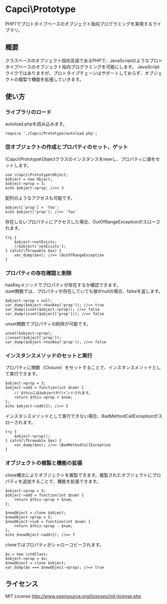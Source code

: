 Capci\Prototype
====

PHP7でプロトタイプベースのオブジェクト指向プログラミングを実現するライブラリ。


## 概要

クラスベースのオブジェクト指向言語であるPHPで、JavaScriptのようなプロトタイプベースのオブジェクト指向プログラミングを可能にします。
JavaScriptライクではありますが、プロトタイプチェーンはサポートしておらず、オブジェクトの複製で機能を拡張していきます。

## 使い方

### ライブラリのロード
autoload.phpを読み込みます。

    require './Capci/Prototype/autoload.php';

### 空オブジェクトの作成とプロパティのセット、ゲット

\Capci\Prototype\Objectクラスのインスタンスをnewし、プロパティに値をセットします。

    use \Capci\Prototype\Object;
    $object = new Object;
    $object->prop = 3;
    echo $object->prop; //=> 3

配列のようなアクセスも可能です。

    $object['prop'] = 'foo';
    echo $object['prop']; //=> 'foo'

存在しないプロパティにアクセスした場合、OutOfRangeExceptionがスローされます。

    try {
        $object->notExists;
        //$object['notExists'];
    } catch(\Throwable $ex) {
        var_dump($ex); //=> \OutOfRangeException
    }

### プロパティの存在確認と削除

hasKeyメソッドでプロパティが存在するか確認できます。  
isset関数では、プロパティが存在していても値がnullの場合、falseを返します。

    $object->prop = null;
    var_dump($object->hasKey('prop')); //=> true
    var_dump(isset($object->prop)); //=> false
    var_dump(isset($object['prop'])); //=> false

unset関数でプロパティの削除が可能です。

    unset($object->prop);
    //unset($object['prop']);
    var_dump($object->hasKey('prop')); //=> false

### インスタンスメソッドのセットと実行

プロパティに関数（Closure）をセットすることで、インスタンスメソッドとして実行できます。

    $object->prop = 3;
    $object->add = function(int $num) {
        // $thisには$objectがバインドされます。
        return $this->prop + $num;
    };
    echo $object->add(2); //=> 5

インスタンスメソッドとして実行できない場合、BadMethodCallExceptionがスローされます。

    try {
        $object->prop();
    } catch(\Throwable $ex) {
        var_dump($ex); //=> \BadMethodCallException
    }

### オブジェクトの複製と機能の拡張

clone構文によりオブジェクトを複製できます。複製されたオブジェクトにプロパティを追加することで、機能を拡張できます。

    $object->prop = 3;
    $object->add = function(int $num) {
        return $this->prop + $num;
    };
    
    $newObject = clone $object;
    $newObject->prop = 5;
    $newObject->sub = function(int $num) {
        return $this->prop - $num;
    };
    echo $newObject->add(2); //=> 7

cloneではプロパティがシャローコピーされます。

    $o = new \stdClass;
    $object->prop = $o;
    $newObject = clone $object;
    var_dump($o === $newObject->prop); //=> true

## ライセンス

MIT License http://www.opensource.org/licenses/mit-license.php
